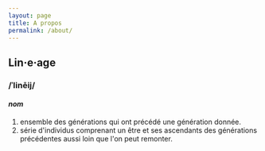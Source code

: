 ```yaml
---
layout: page
title: A propos
permalink: /about/
---
```


## Lin·e·age

### /ˈlinēij/

#### *nom*

  1. ensemble des générations qui ont précédé une génération donnée. 
  2. série d'individus comprenant un être et ses ascendants des générations précédentes aussi loin que l'on peut remonter.